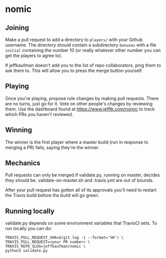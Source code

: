 # nomic

## Joining

Make a pull request to add a directory to `players/` with your Github username. The directory should contain a subdirectory `bonuses` with a file `initial` containing the number 10 (or really whatever other number you can get the players to agree to).

If jeffkaufman doesn't add you to the list of repo collaborators, ping them to ask them to.  This will allow you to press the merge button yourself.

## Playing

Once you're playing, propose rule changes by making pull requests.  There are
no turns, just go for it.  Vote on other people's changes by reviewing them.  Use the dashboard found at https://www.jefftk.com/nomic to track which PRs you haven't reviewed.

## Winning

The winner is the first player where a master build (run in response
to merging a PR) fails, saying they're the winner.

## Mechanics

Pull requests can only be merged if validate.py, running on master,
decides they should be.  validate-on-master.sh and .travis.yml are out
of bounds.

After your pull request has gotten all of its approvals you'll need to restart
the Travis build before the build will go green.

## Running locally

validate.py depends on some environment variables that TravisCI sets.  To run
locally you can do:

    TRAVIS_PULL_REQUEST_SHA=$(git log -1 --format='%H') \
    TRAVIS_PULL_REQUEST=<your PR number> \
    TRAVIS_REPO_SLUG=jeffkaufman/nomic \
    python3 validate.py
